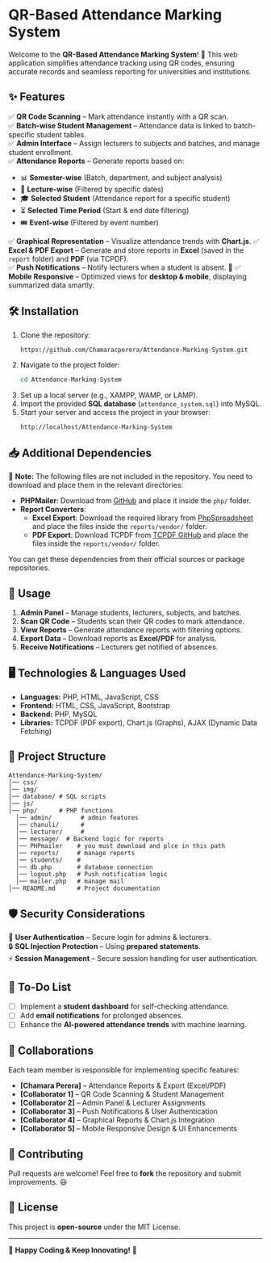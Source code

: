 # QR-Based Attendance Marking System


Welcome to the **QR-Based Attendance Marking System**! 🚀 This web application simplifies attendance tracking using QR codes, ensuring accurate records and seamless reporting for universities and institutions.

## ✨ Features

✅ **QR Code Scanning** – Mark attendance instantly with a QR scan.  
✅ **Batch-wise Student Management** – Attendance data is linked to batch-specific student tables.  
✅ **Admin Interface** – Assign lecturers to subjects and batches, and manage student enrollment.  
✅ **Attendance Reports** – Generate reports based on:
   - 📊 **Semester-wise** (Batch, department, and subject analysis)
   - 📅 **Lecture-wise** (Filtered by specific dates)
   - 🎓 **Selected Student** (Attendance report for a specific student)
   - ⏳ **Selected Time Period** (Start & end date filtering)
   - 🎟 **Event-wise** (Filtered by event number)

✅ **Graphical Representation** – Visualize attendance trends with **Chart.js**.
✅ **Excel & PDF Export** – Generate and store reports in **Excel** (saved in the `report` folder) and **PDF** (via TCPDF).  
✅ **Push Notifications** – Notify lecturers when a student is absent. 🔔
✅ **Mobile Responsive** – Optimized views for **desktop & mobile**, displaying summarized data smartly.

## 🛠 Installation

1. Clone the repository:
   ```bash
   https://github.com/Chamaracperera/Attendance-Marking-System.git
   ```
2. Navigate to the project folder:
   ```bash
   cd Attendance-Marking-System
   ```
3. Set up a local server (e.g., XAMPP, WAMP, or LAMP).
4. Import the provided **SQL database** (`attendance_system.sql`) into MySQL.
5. Start your server and access the project in your browser:
   ```
   http://localhost/Attendance-Marking-System
   ```

## 📥 Additional Dependencies

🚨 **Note:** The following files are not included in the repository. You need to download and place them in the relevant directories:

- **PHPMailer**: Download from [GitHub](https://github.com/PHPMailer/PHPMailer) and place it inside the `php/` folder.
- **Report Converters**:
  - **Excel Export**: Download the required library from [PhpSpreadsheet](https://github.com/PHPOffice/PhpSpreadsheet) and place the files inside the `reports/vendor/` folder.
  - **PDF Export**: Download TCPDF from [TCPDF GitHub](https://github.com/tecnickcom/TCPDF) and place the files inside the `reports/vendor/` folder.

You can get these dependencies from their official sources or package repositories.

## 🚀 Usage

1. **Admin Panel** – Manage students, lecturers, subjects, and batches.
2. **Scan QR Code** – Students scan their QR codes to mark attendance.
3. **View Reports** – Generate attendance reports with filtering options.
4. **Export Data** – Download reports as **Excel/PDF** for analysis.
5. **Receive Notifications** – Lecturers get notified of absences.

## 🖥 Technologies & Languages Used

- **Languages:** PHP, HTML, JavaScript, CSS
- **Frontend:** HTML, CSS, JavaScript, Bootstrap
- **Backend:** PHP, MySQL
- **Libraries:** TCPDF (PDF export), Chart.js (Graphs), AJAX (Dynamic Data Fetching)

## 📂 Project Structure
```
Attendance-Marking-System/
│── css/       
│── img/
|── database/ # SQL scripts
│── js/     
│── php/      # PHP functions 
  │── admin/        # admin features
  │── chanuli/      # 
  │── lecturer/     # 
  │── message/  # Backend logic for reports
  │── PHPmailer    # you must download and plce in this path
  │── reports/     # manage reports
  │── students/    # 
  │── db.php       # database connection
  │── logout.php   # Push notification logic
  │── mailer.php   # manage mail
│── README.md      # Project documentation
```

## 🛡 Security Considerations

🔐 **User Authentication** – Secure login for admins & lecturers.  
🔒 **SQL Injection Protection** – Using **prepared statements**.  
⚡ **Session Management** – Secure session handling for user authentication.  

## 📌 To-Do List

- [ ] Implement a **student dashboard** for self-checking attendance.
- [ ] Add **email notifications** for prolonged absences.
- [ ] Enhance the **AI-powered attendance trends** with machine learning.

## 🤝 Collaborations

Each team member is responsible for implementing specific features:

- **[Chamara Perera]** – Attendance Reports & Export (Excel/PDF)
- **[Collaborator 1]** – QR Code Scanning & Student Management
- **[Collaborator 2]** – Admin Panel & Lecturer Assignments
- **[Collaborator 3]** – Push Notifications & User Authentication
- **[Collaborator 4]** – Graphical Reports & Chart.js Integration
- **[Collaborator 5]** – Mobile Responsive Design & UI Enhancements

## 🤝 Contributing

Pull requests are welcome! Feel free to **fork** the repository and submit improvements. 😃

## 📄 License

This project is **open-source** under the MIT License.

---

🎉 **Happy Coding & Keep Innovating!** 🚀


